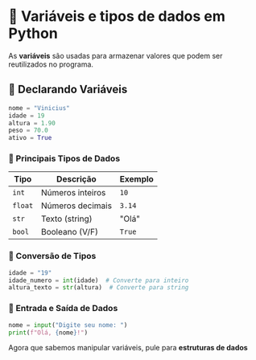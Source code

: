 # 🔢 Variáveis e tipos de dados em Python  

As **variáveis** são usadas para armazenar valores que podem ser reutilizados no programa.  

## 🔹 Declarando Variáveis  

```python
nome = "Vinicius"
idade = 19
altura = 1.90
peso = 70.0
ativo = True
```

### 🔹 Principais Tipos de Dados  

| Tipo     | Descrição        | Exemplo |
|----------|-----------------|---------|
| `int`    | Números inteiros | `10`    |
| `float`  | Números decimais | `3.14`  |
| `str`    | Texto (string)   | "Olá"   |
| `bool`   | Booleano (V/F)   | `True`  |

### 🔹 Conversão de Tipos  

```python
idade = "19"
idade_numero = int(idade)  # Converte para inteiro
altura_texto = str(altura)  # Converte para string
```

### 🔹 Entrada e Saída de Dados  

```python
nome = input("Digite seu nome: ")
print(f"Olá, {nome}!")
```

Agora que sabemos manipular variáveis, pule para **estruturas de dados**
